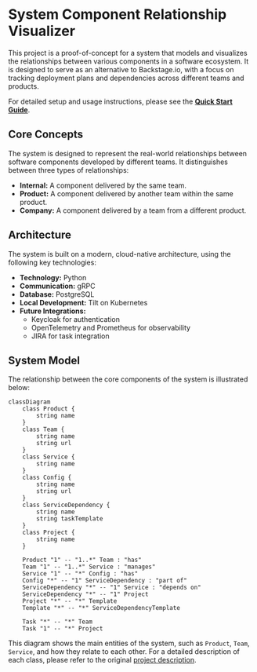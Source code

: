 # System Component Relationship Visualizer

This project is a proof-of-concept for a system that models and visualizes the relationships between various components in a software ecosystem. It is designed to serve as an alternative to Backstage.io, with a focus on tracking deployment plans and dependencies across different teams and products.

For detailed setup and usage instructions, please see the [**Quick Start Guide**](./QUICK_START.md).

## Core Concepts

The system is designed to represent the real-world relationships between software components developed by different teams. It distinguishes between three types of relationships:

-   **Internal:** A component delivered by the same team.
-   **Product:** A component delivered by another team within the same product.
-   **Company:** A component delivered by a team from a different product.

## Architecture

The system is built on a modern, cloud-native architecture, using the following key technologies:

-   **Technology:** Python
-   **Communication:** gRPC
-   **Database:** PostgreSQL
-   **Local Development:** Tilt on Kubernetes
-   **Future Integrations:**
    -   Keycloak for authentication
    -   OpenTelemetry and Prometheus for observability
    -   JIRA for task integration

## System Model

The relationship between the core components of the system is illustrated below:

```mermaid
classDiagram
    class Product {
        string name
    }
    class Team {
        string name
        string url
    }
    class Service {
        string name
    }
    class Config {
        string name
        string url
    }
    class ServiceDependency {
        string name
        string taskTemplate
    }
    class Project {
        string name
    }

    Product "1" -- "1..*" Team : "has"
    Team "1" -- "1..*" Service : "manages"
    Service "1" -- "*" Config : "has"
    Config "*" -- "1" ServiceDependency : "part of"
    ServiceDependency "*" -- "1" Service : "depends on"
    ServiceDependency "*" -- "1" Project
    Project "*" -- "*" Template
    Template "*" -- "*" ServiceDependencyTemplate

    Task "*" -- "*" Team
    Task "1" -- "*" Project
```
This diagram shows the main entities of the system, such as `Product`, `Team`, `Service`, and how they relate to each other. For a detailed description of each class, please refer to the original [project description](./project_description.md).